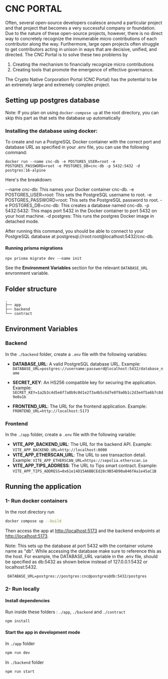 # CNC PORTAL

Often, several open-source developers coalesce around a particular project and that project that becomes a very successful company or foundation. Due to the nature of these open-source projects, however, there is no direct way to concretely recognize the innumerable micro contributions of each contributor along the way. Furthermore, large open projects often struggle to get contributors acting in unison in ways that are decisive, unified, and directed. The CNC Portal is to solve these two problems by

1. Creating the mechanism to financially recognize micro contributions
2. Creating tools that promote the emergence of effective governance.

The Crypto Native Corporation Portal (CNC Portal) has the potential to be an extremely large and extremely complex project.

## Setting up postgres database

Note: If you plan on using `docker-compose up` at the root directory, you can skip this part as that sets the database up automatically

### Installing the database using docker:

To create and run a PostgreSQL Docker container with the correct port and database URL as specified in your .env file, you can use the following command:

`docker run --name cnc-db -e POSTGRES_USER=root -e POSTGRES_PASSWORD=root -e POSTGRES_DB=cnc-db -p 5432:5432 -d postgres:16-alpine`

Here's the breakdown:

--name cnc-db: This names your Docker container cnc-db.
-e POSTGRES_USER=root: This sets the PostgreSQL username to root.
-e POSTGRES_PASSWORD=root: This sets the PostgreSQL password to root.
-e POSTGRES_DB=cnc-db: This creates a database named cnc-db.
-p 5432:5432: This maps port 5432 in the Docker container to port 5432 on your host machine.
-d postgres: This runs the postgres Docker image in detached mode.

After running this command, you should be able to connect to your PostgreSQL database at postgresql://root:root@localhost:5432/cnc-db.

#### Running prisma migrations

`npx prisma migrate dev --name init`

See the **Environment Variables** section for the relevant `DATABASE_URL` envronment variable.

## Folder structure

```
.
├── app
├── backend
└── contract
```

## Environment Variables

### Backend

In the `./backend` folder, create a `.env` file with the following variables:

- **DATABASE_URL**: A valid PostgreSQL database URL. Example: 
`DATABASE_URL=postgres://username:password@localhost:5432/database_name`

- **SECRET_KEY**: An HS256 compatible key for securing the application. Example: 
`SECRET_KEY=1a2b3c4d5e6f7a8b9c0d1e2f3a4b5c6d7e8f9a0b1c2d3e4f5a6b7c8d9e0a1b`

- **FRONTEND_URL**: The URL for the frontend application. Example:
`FRONTEND_URL=http://localhost:5173`


### Frontend

In the `./app` folder, create a `.env` file with the following variable:

- **VITE_APP_BACKEND_URL**: The URL for the backend API. Example: 
`VITE_APP_BACKEND_URL=http://localhost:8000`
- **VITE_APP_ETHERSCAN_URL**: The URL to see transaction detail. Example:
`VITE_APP_ETHERSCAN_URL=https://sepolia.etherscan.io`
- **VITE_APP_TIPS_ADDRESS**: The URL to Tips smart contract. Example:
`VITE_APP_TIPS_ADDRESS=0x61e14D15A6BBCEd28c9B54D90a846fAa1e45aC1B`

## Running the application

### 1- Run docker containers

In the root directory run

```bash
docker compose up --build
```

Then access the app at [http://localhost:5173](http://localhost:5173) and the backend endpoints at [http://localhost:5173](http://localhost:5173).

Note: This sets up the database at port 5432 with the container volume name as "db". While accessing the database make sure to reference this as the host. For example, the DATABASE_URL variable in the .env file, should be specified as db:5432 as shown below instead of 127.0.0.1:5432 or localhost:5432.

` DATABASE_URL=postgres://postgres:cnc@postgres@db:5432/postgres`

### 2- Run locally

#### Install dependencies

Run inside these folders : `./app`, `./backend` and `./contract`

```bash
npm install
```

#### Start the app in development mode

In `./app` folder

```bash
npm run dev
```

In `./backend` folder

```bash
npm run start
```
